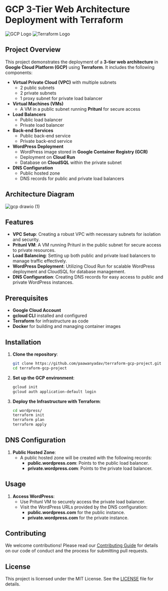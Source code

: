 # **GCP 3-Tier Web Architecture Deployment with Terraform**

![GCP Logo](https://img.shields.io/badge/Google%20Cloud-4285F4?logo=google-cloud&logoColor=white)
![Terraform Logo](https://img.shields.io/badge/Terraform-623CE4?logo=terraform&logoColor=white)

## **Project Overview**

This project demonstrates the deployment of a **3-tier web architecture** in **Google Cloud Platform (GCP)** using **Terraform**. It includes the following components:

- **Virtual Private Cloud (VPC)** with multiple subnets
  - 2 public subnets
  - 2 private subnets
  - 1 proxy subnet for private load balancer
- **Virtual Machines (VMs)**
  - A VM in a public subnet running **Pritunl** for secure access
- **Load Balancers**
  - Public load balancer
  - Private load balancer
- **Back-end Services**
  - Public back-end service
  - Private back-end service
- **WordPress Deployment**
  - WordPress image stored in **Google Container Registry (GCR)**
  - Deployment on **Cloud Run**
  - Database on **CloudSQL** within the private subnet
- **DNS Configuration**
  - Public hosted zone
  - DNS records for public and private load balancers

## **Architecture Diagram**

![gcp drawio (1)](https://github.com/user-attachments/assets/66204f78-91dc-4b02-a4d7-bb9090eb505a)

## **Features**

- **VPC Setup**: Creating a robust VPC with necessary subnets for isolation and security.
- **Pritunl VM**: A VM running Pritunl in the public subnet for secure access to private resources.
- **Load Balancing**: Setting up both public and private load balancers to manage traffic effectively.
- **WordPress Deployment**: Utilizing Cloud Run for scalable WordPress deployment and CloudSQL for database management.
- **DNS Configuration**: Creating DNS records for easy access to public and private WordPress instances.

## **Prerequisites**

- **Google Cloud Account**
- **gcloud CLI** installed and configured
- **Terraform** for infrastructure as code
- **Docker** for building and managing container images

## **Installation**

1. **Clone the repository**:
    ```sh
    git clone https://github.com/paawanyadav/terraform-gcp-project.git
    cd terraform-gcp-project
    ```

2. **Set up the GCP environment**:
    ```sh
    gcloud init
    gcloud auth application-default login
    ```

3. **Deploy the Infrastructure with Terraform**:
    ```sh
    cd wordpress/
    terraform init
    terraform plan
    terraform apply
    ```

## **DNS Configuration**

1. **Public Hosted Zone**:
    - A public hosted zone will be created with the following records:
      - **public.wordpress.com**: Points to the public load balancer.
      - **private.wordpress.com**: Points to the private load balancer.

## **Usage**

1. **Access WordPress**:
    - Use Pritunl VM to securely access the private load balancer.
    - Visit the WordPress URLs provided by the DNS configuration:
      - **public.wordpress.com** for the public instance.
      - **private.wordpress.com** for the private instance.

## **Contributing**

We welcome contributions! Please read our [Contributing Guide](CONTRIBUTING.md) for details on our code of conduct and the process for submitting pull requests.

## **License**

This project is licensed under the MIT License. See the [LICENSE](LICENSE) file for details.
